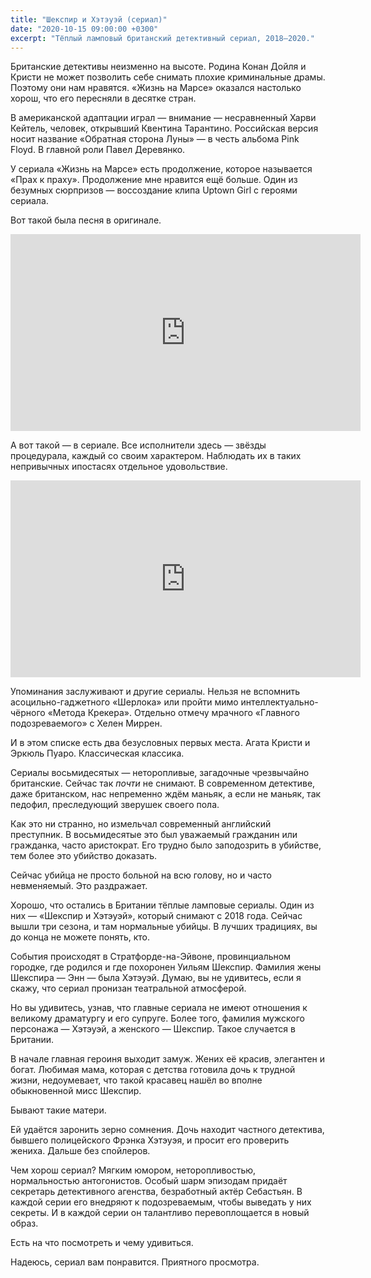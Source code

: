 ```yaml
---
title: "Шекспир и Хэтэуэй (сериал)"
date: "2020-10-15 09:00:00 +0300"
excerpt: "Тёплый ламповый британский детективный сериал, 2018–2020."
---
```


Британские детективы неизменно на высоте. Родина Конан Дойля и Кристи не может позволить себе снимать плохие криминальные драмы. Поэтому они нам нравятся. «Жизнь на Марсе» оказался настолько хорош, что его пересняли в десятке стран.

В американской адаптации играл — внимание — несравненный Харви Кейтель, человек, открывший Квентина Тарантино. Российская версия носит название «Обратная сторона Луны» — в честь альбома Pink Floyd. В главной роли Павел Деревянко.

У сериала «Жизнь на Марсе» есть продолжение, которое называется «Прах к праху». Продолжение мне нравится ещё больше. Один из безумных сюрпризов — воссоздание клипа Uptown Girl с героями сериала.

Вот такой была песня в оригинале.

<div class="video-wrapper">
    <iframe width="560" height="315" src="https://www.youtube.com/embed/hCuMWrfXG4E" frameborder="0" allow="accelerometer; autoplay; clipboard-write; encrypted-media; gyroscope; picture-in-picture" allowfullscreen></iframe>
</div>

А вот такой — в сериале. Все исполнители здесь — звёзды процедурала, каждый со своим характером. Наблюдать их в таких непривычных ипостасях отдельное удовольствие.

<div class="video-wrapper">
    <iframe width="560" height="315" src="https://www.youtube.com/embed/Tz8ppujjTXw" frameborder="0" allow="accelerometer; autoplay; clipboard-write; encrypted-media; gyroscope; picture-in-picture" allowfullscreen></iframe>
</div>

Упоминания заслуживают и другие сериалы. Нельзя не вспомнить асоцильно-гаджетного «Шерлока» или пройти мимо интеллектуально-чёрного «Метода Крекера». Отдельно отмечу мрачного «Главного подозреваемого» с Хелен Миррен.

И в этом списке есть два безусловных первых места. Агата Кристи и Эркюль Пуаро. Классическая классика.

Сериалы восьмидесятых — неторопливые, загадочные чрезвычайно британские. Сейчас так *почти* не снимают. В современном детективе, даже британском, нас непременно ждём маньяк, а если не маньяк, так педофил, преследующий зверушек своего пола.

Как это ни странно, но измельчал современный английский преступник. В восьмидесятые это был уважаемый гражданин или гражданка, часто аристократ. Его трудно было заподозрить в убийстве, тем более это убийство доказать.

Сейчас убийца не просто больной на всю голову, но и часто невменяемый. Это раздражает.

Хорошо, что остались в Британии тёплые ламповые сериалы. Один из них — «Шекспир и Хэтэуэй», который снимают с 2018 года. Сейчас вышли три сезона, и там нормальные убийцы. В лучших традициях, вы до конца не можете понять, кто.

События происходят в Стратфорде-на-Эйвоне, провинциальном городке, где родился и где похоронен Уильям Шекспир. Фамилия жены Шекспира — Энн — была Хэтэуэй. Думаю, вы не удивитесь, если я скажу, что сериал пронизан театральной атмосферой.

Но вы удивитесь, узнав, что главные сериала не имеют отношения к великому драматургу и его супруге. Более того, фамилия мужского персонажа — Хэтэуэй, а женского — Шекспир. Такое случается в Британии.

В начале главная героиня выходит замуж. Жених её красив, элегантен и богат. Любимая мама, которая с детства готовила дочь к трудной жизни, недоумевает, что такой красавец нашёл во  вполне обыкновенной мисс Шекспир.

Бывают такие матери.

Ей удаётся заронить зерно сомнения. Дочь находит частного детектива, бывшего полицейского Фрэнка Хэтэуэя, и просит его проверить жениха. Дальше без спойлеров.

Чем хорош сериал? Мягким юмором, неторопливостью, нормальностью антогонистов. Особый шарм эпизодам придаёт секретарь детективного агенства, безработный актёр Себастьян. В каждой серии его внедряют к подозреваемым, чтобы выведать у них секреты. И в каждой серии он талантливо перевоплощается в новый образ.

Есть на что посмотреть и чему удивиться.

Надеюсь, сериал вам понравится. Приятного просмотра.